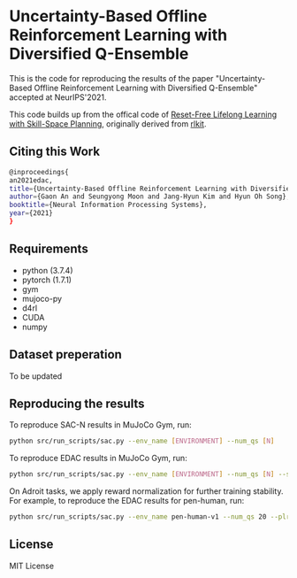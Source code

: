 # Uncertainty-Based Offline Reinforcement Learning with Diversified Q-Ensemble

This is the code for reproducing the results of the paper "Uncertainty-Based Offline Reinforcement Learning with Diversified Q-Ensemble" accepted at NeurIPS'2021.

This code builds up from the offical code of [Reset-Free Lifelong Learning with Skill-Space Planning](https://sites.google.com/berkeley.edu/reset-free-lifelong-learning), originally derived from [rlkit](https://github.com/vitchyr/rlkit). 

## Citing this Work

```bash
@inproceedings{
an2021edac,
title={Uncertainty-Based Offline Reinforcement Learning with Diversified Q-Ensemble},
author={Gaon An and Seungyong Moon and Jang-Hyun Kim and Hyun Oh Song},
booktitle={Neural Information Processing Systems},
year={2021}
}
```

## Requirements

* python (3.7.4)
* pytorch (1.7.1)
* gym
* mujoco-py
* d4rl
* CUDA
* numpy

## Dataset preperation

To be updated

## Reproducing the results

To reproduce SAC-N results in MuJoCo Gym, run:

```bash
python src/run_scripts/sac.py --env_name [ENVIRONMENT] --num_qs [N]
```

To reproduce EDAC results in MuJoCo Gym, run:

```bash
python src/run_scripts/sac.py --env_name [ENVIRONMENT] --num_qs [N] --sigma [ETA]
```

On Adroit tasks, we apply reward normalization for further training stability. For example, to reproduce the EDAC results for pen-human, run:

```bash
python src/run_scripts/sac.py --env_name pen-human-v1 --num_qs 20 --plr 3e-5 --sigma 1000 --reward_mean --reward_std 1.0
```

## License

MIT License
